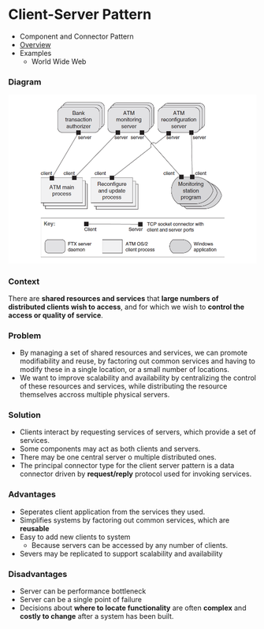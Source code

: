# Client-Server Pattern

- Component and Connector Pattern
- [Overview](../images/cs_overview.png)
- Examples
  - World Wide Web

### Diagram
<img src="../images/cs_pattern.png">

### Context
There are **shared resources and services** that **large numbers of distributed clients wish to access**, and for which we wish to **control the access or quality of service**.

### Problem
- By managing a set of shared resources and services, we can promote modifiability and reuse, by factoring out common services and having to modify these in a single location, or a small number of locations.
- We want to improve scalability and availability by centralizing the control of these resources and services, while distributing the resource themselves accross multiple physical servers.

### Solution
- Clients interact by requesting services of servers, which provide a set of services.
- Some components may act as both clients and servers.
- There may be one central server o multiple distributed ones.
- The principal connector type for the client server pattern is a data connector driven by **request/reply** protocol used for invoking services.

### Advantages
- Seperates client application from the services they used.
- Simplifies systems by factoring out common services, which are **reusable**
- Easy to add new clients to system
  - Because servers can be accessed by any number of clients.
- Severs may be replicated to support scalability and availability

### Disadvantages
- Server can be performance bottleneck
- Server can be a single point of failure
- Decisions about **where to locate functionality** are often **complex** and **costly to change** after a system has been built.

